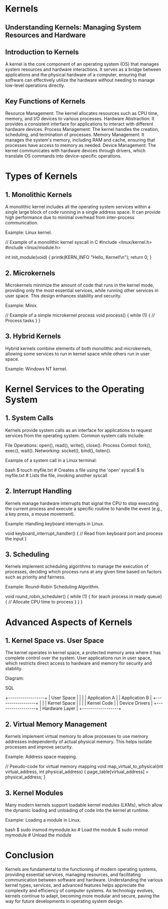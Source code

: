 # Kernels
## Understanding Kernels: Managing System Resources and Hardware
## Introduction to Kernels
A kernel is the core component of an operating system (OS) that manages system resources and hardware interactions. It serves as a bridge between applications and the physical hardware of a computer, ensuring that software can effectively utilize the hardware without needing to manage low-level operations directly.

## Key Functions of Kernels
Resource Management: The kernel allocates resources such as CPU time, memory, and I/O devices to various processes.
Hardware Abstraction: It provides a consistent interface for applications to interact with different hardware devices.
Process Management: The kernel handles the creation, scheduling, and termination of processes.
Memory Management: It manages the system's memory, including RAM and cache, ensuring that processes have access to memory as needed.
Device Management: The kernel communicates with hardware devices through drivers, which translate OS commands into device-specific operations.

# Types of Kernels
## 1. Monolithic Kernels
A monolithic kernel includes all the operating system services within a single large block of code running in a single address space. It can provide high performance due to minimal overhead from inter-process communication.

Example: Linux kernel.

// Example of a monolithic kernel syscall in C #include <linux/kernel.h> #include <linux/module.h>

int init_module(void) { printk(KERN_INFO "Hello, Kernel!\n"); return 0; }

## 2. Microkernels
Microkernels minimize the amount of code that runs in the kernel mode, providing only the most essential services, while running other services in user space. This design enhances stability and security.

Example: Minix.

// Example of a simple microkernel process void process() { while (1) { // Process tasks } }

## 3. Hybrid Kernels
Hybrid kernels combine elements of both monolithic and microkernels, allowing some services to run in kernel space while others run in user space.

Example: Windows NT kernel.

# Kernel Services to the Operating System
## 1. System Calls
Kernels provide system calls as an interface for applications to request services from the operating system. Common system calls include:

File Operations: open(), read(), write(), close(). Process Control: fork(), exec(), wait(). Networking: socket(), bind(), listen().

Example of a system call in a Linux terminal:

bash $ touch myfile.txt # Creates a file using the 'open' syscall $ ls myfile.txt # Lists the file, invoking another syscall

## 2. Interrupt Handling
Kernels manage hardware interrupts that signal the CPU to stop executing the current process and execute a specific routine to handle the event (e.g., a key press, a mouse movement).

Example: Handling keyboard interrupts in Linux.

void keyboard_interrupt_handler() { // Read from keyboard port and process the input }

## 3. Scheduling
Kernels implement scheduling algorithms to manage the execution of processes, deciding which process runs at any given time based on factors such as priority and fairness.

Example: Round-Robin Scheduling Algorithm.

void round_robin_scheduler() { while (1) { for (each process in ready queue) { // Allocate CPU time to process } } }

# Advanced Aspects of Kernels
## 1. Kernel Space vs. User Space
The kernel operates in kernel space, a protected memory area where it has complete control over the system. User applications run in user space, which restricts direct access to hardware and memory for security and stability.

Diagram:

SQL

+------------------+ | User Space | | | | Application A | | Application B | +------------------+ | | | Kernel Space | | | | Kernel Code | | Device Drivers | +------------------+ | Hardware Layer | +------------------+

## 2. Virtual Memory Management
Kernels implement virtual memory to allow processes to use memory addresses independently of actual physical memory. This helps isolate processes and improve security.

Example: Address space mapping.

// Pseudo-code for virtual memory mapping void map_virtual_to_physical(int virtual_address, int physical_address) { page_table[virtual_address] = physical_address; }

## 3. Kernel Modules
Many modern kernels support loadable kernel modules (LKMs), which allow the dynamic loading and unloading of code into the kernel at runtime.

Example: Loading a module in Linux.

bash $ sudo insmod mymodule.ko # Load the module $ sudo rmmod mymodule # Unload the module

# Conclusion
Kernels are fundamental to the functioning of modern operating systems, providing essential services, managing resources, and facilitating communication between software and hardware. Understanding the various kernel types, services, and advanced features helps appreciate the complexity and efficiency of computer systems. As technology evolves, kernels continue to adapt, becoming more modular and secure, paving the way for future developments in operating system design.
